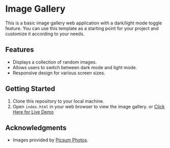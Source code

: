 # Image Gallery

This is a basic image gallery web application with a dark/light mode toggle feature. You can use this template as a starting point for your project and customize it according to your needs.

## Features

- Displays a collection of random images.
- Allows users to switch between dark mode and light mode.
- Responsive design for various screen sizes.

## Getting Started

1. Clone this repository to your local machine.
2. Open `index.html` in your web browser to view the image gallery.
   or [Click Here for Live Demo](#)

## Acknowledgments

- Images provided by [Picsum Photos](https://picsum.photos/).
